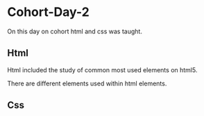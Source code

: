# Cohort-Day-2

On this day on cohort html and css was taught.

## Html

Html included the study of common most used elements on html5.

There are different elements used within html elements.

## Css